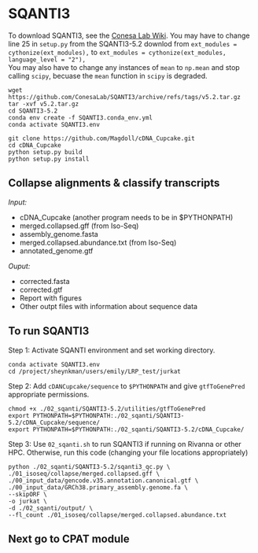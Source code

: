 # SQANTI3 <br />
To download SQANTI3, see the [Conesa Lab Wiki](https://github.com/ConesaLab/SQANTI3/wiki/Dependencies-and-installation).
You may have to change line 25 in `setup.py` from the SQANTI3-5.2 downlod from `ext_modules = cythonize(ext_modules),` to `ext_modules = cythonize(ext_modules, language_level = "2"),` <br />
You may also have to change any instances of `mean` to `np.mean` and stop calling `scipy`, becuase the `mean` function in `scipy` is degraded. <br />
```
wget https://github.com/ConesaLab/SQANTI3/archive/refs/tags/v5.2.tar.gz
tar -xvf v5.2.tar.gz
cd SQANTI3-5.2
conda env create -f SQANTI3.conda_env.yml
conda activate SQANTI3.env

git clone https://github.com/Magdoll/cDNA_Cupcake.git
cd cDNA_Cupcake
python setup.py build
python setup.py install
```

## Collapse alignments & classify transcripts <br />
_Input:_ <br />
- cDNA_Cupcake (another program needs to be in $PYTHONPATH) <br />
- merged.collapsed.gff (from Iso-Seq) <br />
- assembly_genome.fasta <br />
- merged.collapsed.abundance.txt (from Iso-Seq) <br />
- annotated_genome.gtf <br />

_Ouput:_ <br />
- corrected.fasta
- corrected.gtf
- Report with figures
- Other outpt files with information about sequence data

## To run SQANTI3
Step 1: Activate SQANTI environment and set working directory. <br />
```
conda activate SQANTI3.env
cd /project/sheynkman/users/emily/LRP_test/jurkat
```
Step 2: Add `cDANCupcake/sequence` to `$PYTHONPATH` and give `gtfToGenePred` appropriate permissions. <br />
```
chmod +x ./02_sqanti/SQANTI3-5.2/utilities/gtfToGenePred
export PYTHONPATH=$PYTHONPATH:./02_sqanti/SQANTI3-5.2/cDNA_Cupcake/sequence/
export PYTHONPATH=$PYTHONPATH:./02_sqanti/SQANTI3-5.2/cDNA_Cupcake/
```
Step 3: Use `02_sqanti.sh` to run SQANTI3 if running on Rivanna or other HPC. Otherwise, run this code (changing your file locations appropriately) <br />
```
python ./02_sqanti/SQANTI3-5.2/sqanti3_qc.py \
./01_isoseq/collapse/merged.collapsed.gff \
./00_input_data/gencode.v35.annotation.canonical.gtf \
./00_input_data/GRCh38.primary_assembly.genome.fa \
--skipORF \
-o jurkat \
-d ./02_sqanti/output/ \
--fl_count ./01_isoseq/collapse/merged.collapsed.abundance.txt
```

## Next go to CPAT module
